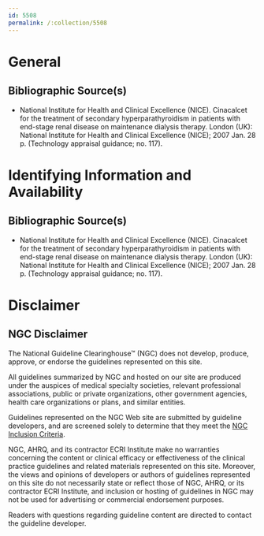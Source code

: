 ```yaml
---
id: 5508
permalink: /:collection/5508
---
```


# General

## Bibliographic Source(s)

- National Institute for Health and Clinical Excellence (NICE). Cinacalcet for the treatment of secondary hyperparathyroidism in patients with end-stage renal disease on maintenance dialysis therapy. London (UK): National Institute for Health and Clinical Excellence (NICE); 2007 Jan. 28 p. (Technology appraisal guidance; no. 117).

# Identifying Information and Availability

## Bibliographic Source(s)

- National Institute for Health and Clinical Excellence (NICE). Cinacalcet for the treatment of secondary hyperparathyroidism in patients with end-stage renal disease on maintenance dialysis therapy. London (UK): National Institute for Health and Clinical Excellence (NICE); 2007 Jan. 28 p. (Technology appraisal guidance; no. 117).

# Disclaimer

## NGC Disclaimer

The National Guideline Clearinghouse™ (NGC) does not develop, produce, approve, or endorse the guidelines represented on this site.

All guidelines summarized by NGC and hosted on our site are produced under the auspices of medical specialty societies, relevant professional associations, public or private organizations, other government agencies, health care organizations or plans, and similar entities.

Guidelines represented on the NGC Web site are submitted by guideline developers, and are screened solely to determine that they meet the [NGC Inclusion Criteria](/help-and-about/summaries/inclusion-criteria).

NGC, AHRQ, and its contractor ECRI Institute make no warranties concerning the content or clinical efficacy or effectiveness of the clinical practice guidelines and related materials represented on this site. Moreover, the views and opinions of developers or authors of guidelines represented on this site do not necessarily state or reflect those of NGC, AHRQ, or its contractor ECRI Institute, and inclusion or hosting of guidelines in NGC may not be used for advertising or commercial endorsement purposes.

Readers with questions regarding guideline content are directed to contact the guideline developer.

